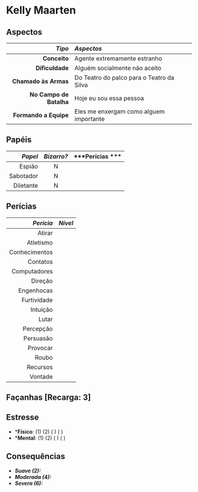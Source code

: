 # Kelly Maarten 

## Aspectos

|              ***Tipo*** | ***Aspectos***                            |
|------------------------:|:------------------------------------------|
|            **Conceito** | Agente extremamente estranho              |
|         **Dificuldade** | Alguém socialmente não aceito             |
|    **Chamado às Armas** | Do Teatro do palco para o Teatro da Silva |
| **No Campo de Batalha** | Hoje eu sou essa pessoa                   |
|   **Formando a Equipe** | Eles me enxergam como alguem importante   |

## Papéis

| ***Papel*** | ***Bizarro?*** | ***Perícias *** |
|------------:|:--------------:|-----------------|
|      Espião | N              |                 |
|   Sabotador | N              |                 |
|   Diletante | N              |                 |

## Perícias

| ***Perícia*** | ***Nível*** |
|--------------:|-------------|
|        Atirar |             |
|     Atletismo |             |
| Conhecimentos |             |
|      Contatos |             |
|  Computadores |             |
|       Direção |             |
|    Engenhocas |             |
|   Furtividade |             |
|      Intuição |             |
|         Lutar |             |
|     Percepção |             |
|     Persuasão |             |
|      Provocar |             |
|         Roubo |             |
|      Recursos |             |
|       Vontade |             |

## Façanhas [Recarga: 3]

## Estresse

+ ***Físico**: (1) (2) ( ) ( )
+ ***Mental**: (1) (2) ( ) ( )

## Consequências

+ ___Suave (2):___
+ ___Moderada (4):___
+ ___Severa (6):___
